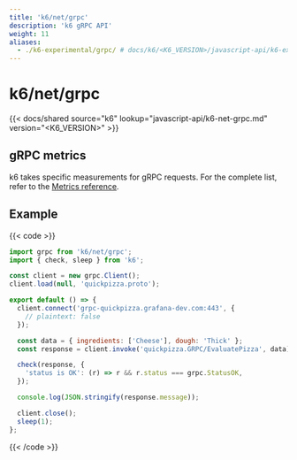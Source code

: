 ```yaml
---
title: 'k6/net/grpc'
description: 'k6 gRPC API'
weight: 11
aliases:
  - ./k6-experimental/grpc/ # docs/k6/<K6_VERSION>/javascript-api/k6-experimental/grpc/
---
```


# k6/net/grpc

{{< docs/shared source="k6" lookup="javascript-api/k6-net-grpc.md" version="<K6_VERSION>" >}}

## gRPC metrics

k6 takes specific measurements for gRPC requests.
For the complete list, refer to the [Metrics reference](https://grafana.com/docs/k6/<K6_VERSION>/using-k6/metrics/reference#grpc).

## Example

{{< code >}}

```javascript
import grpc from 'k6/net/grpc';
import { check, sleep } from 'k6';

const client = new grpc.Client();
client.load(null, 'quickpizza.proto');

export default () => {
  client.connect('grpc-quickpizza.grafana-dev.com:443', {
    // plaintext: false
  });

  const data = { ingredients: ['Cheese'], dough: 'Thick' };
  const response = client.invoke('quickpizza.GRPC/EvaluatePizza', data);

  check(response, {
    'status is OK': (r) => r && r.status === grpc.StatusOK,
  });

  console.log(JSON.stringify(response.message));

  client.close();
  sleep(1);
};
```

{{< /code >}}
